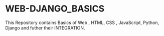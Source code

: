 # WEB-DJANGO_BASICS
This Repository contains Basics of Web , HTML, CSS , JavaScript, Python, Django and futher their INTEGRATION.
